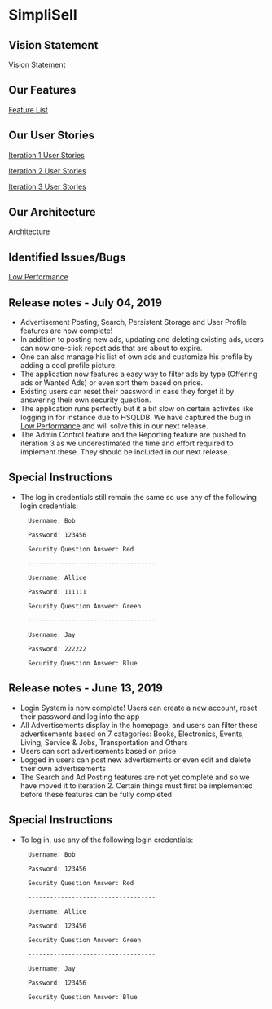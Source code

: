 # SimpliSell

## Vision Statement
[Vision Statement](https://code.cs.umanitoba.ca/comp3350-summer2019/crazy-eights---8/blob/master/Docs/Vision.md)

## Our Features
[Feature List](https://code.cs.umanitoba.ca/comp3350-summer2019/crazy-eights---8/issues?label_name%5B%5D=Feature)

## Our User Stories
[Iteration 1 User Stories](https://code.cs.umanitoba.ca/comp3350-summer2019/crazy-eights---8/milestones/1)

[Iteration 2 User Stories](https://code.cs.umanitoba.ca/comp3350-summer2019/crazy-eights---8/milestones/2)

[Iteration 3 User Stories](https://code.cs.umanitoba.ca/comp3350-summer2019/crazy-eights---8/milestones/3)

## Our Architecture
[Architecture](https://code.cs.umanitoba.ca/comp3350-summer2019/crazy-eights---8/blob/dev/Docs/ARCHITECTURE.md)

## Identified Issues/Bugs
[Low Performance](#118)

## Release notes - July 04, 2019
- Advertisement Posting, Search, Persistent Storage and User Profile features are now complete!  
- In addition to posting new ads, updating and deleting existing ads, users can now one-click repost ads that are about to expire. 
- One can also manage his list of own ads and customize his profile by adding a cool profile picture. 
- The application now features a easy way to filter ads by type (Offering ads or Wanted Ads) or even sort them based on price.
- Existing users can reset their password in case they forget it by answering their own security question.
- The application runs perfectly but it a bit slow on certain activites like logging in for instance due to HSQLDB. We have captured the bug in [Low Performance](#118) and will solve this in our next release.
- The Admin Control feature and the Reporting feature are pushed to iteration 3 as we underestimated the time and effort required to implement these. They should be included in our next release.

## Special Instructions
- The log in credentials still remain the same so use any of the following login credentials:
 
        Username: Bob
    
        Password: 123456

        Security Question Answer: Red
        
        -----------------------------------
        
        Username: Allice
    
        Password: 111111
      
        Security Question Answer: Green
        
        -----------------------------------
        
        Username: Jay
    
        Password: 222222
      
        Security Question Answer: Blue

## Release notes - June 13, 2019
- Login System is now complete!  Users can create a new account, reset their password and log into the app
- All Advertisements display in the homepage, and users can filter these advertisements based on 7 categories: Books, Electronics, Events, Living, Service & Jobs, 
  Transportation and Others  
- Users can sort advertisements based on price
- Logged in users can post new advertisments or even edit and delete their own advertisements
- The Search and Ad Posting features are not yet complete and so we have moved it to iteration 2.  Certain things must first be implemented before these features can 
  be fully completed
## Special Instructions
- To log in, use any of the following login credentials:
 
        Username: Bob
    
        Password: 123456

        Security Question Answer: Red
        
        -----------------------------------
        
        Username: Allice
    
        Password: 123456
      
        Security Question Answer: Green
        
        -----------------------------------
        
        Username: Jay
    
        Password: 123456
      
        Security Question Answer: Blue
        
